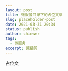 ```yaml
---
layout: post
title: 微服务目录下的占位文章
slug: placeholder-post
date: 2021-03-31 20:34
status: publish
author: chinwer
tags:
  - 微服务
excerpt: 微服务
---
```


占位文
